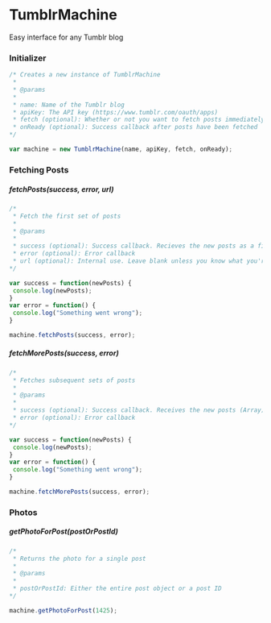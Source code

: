 TumblrMachine
=============

Easy interface for any Tumblr blog

### Initializer

```javascript
/* Creates a new instance of TumblrMachine
 *
 * @params
 *
 * name: Name of the Tumblr blog
 * apiKey: The API key (https://www.tumblr.com/oauth/apps)
 * fetch (optional): Whether or not you want to fetch posts immediately
 * onReady (optional): Success callback after posts have been fetched
*/

var machine = new TumblrMachine(name, apiKey, fetch, onReady);

```

### Fetching Posts  

##### fetchPosts(success, error, url)  

```javascript
/*
 * Fetch the first set of posts
 * 
 * @params
 *
 * success (optional): Success callback. Recieves the new posts as a first parameter
 * error (optional): Error callback
 * url (optional): Internal use. Leave blank unless you know what you're doing
*/

var success = function(newPosts) {
 console.log(newPosts);
}
var error = function() {
 console.log("Something went wrong");
}

machine.fetchPosts(success, error);
```

##### fetchMorePosts(success, error)  

```javascript
/* 
 * Fetches subsequent sets of posts
 *
 * @params
 *
 * success (optional): Success callback. Receives the new posts (Array) as a first parameter
 * error (optional): Error callback
*/

var success = function(newPosts) {
 console.log(newPosts);
}
var error = function() {
 console.log("Something went wrong");
}

machine.fetchMorePosts(success, error);
```

### Photos

##### getPhotoForPost(postOrPostId) 

```javascript
/* 
 * Returns the photo for a single post
 *
 * @params
 *
 * postOrPostId: Either the entire post object or a post ID
*/

machine.getPhotoForPost(1425);
```

